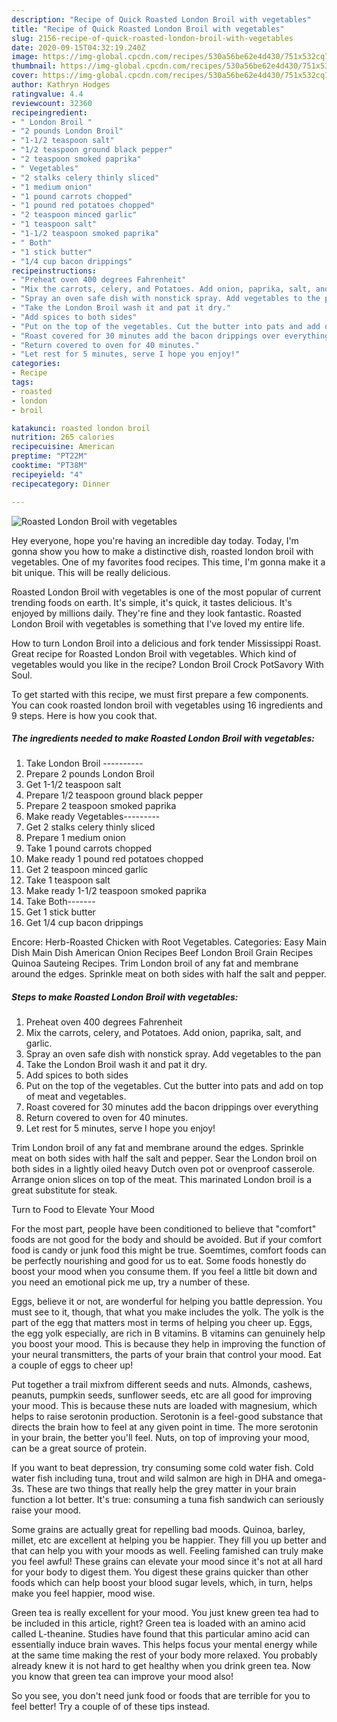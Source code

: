 ```yaml
---
description: "Recipe of Quick Roasted London Broil with vegetables"
title: "Recipe of Quick Roasted London Broil with vegetables"
slug: 2156-recipe-of-quick-roasted-london-broil-with-vegetables
date: 2020-09-15T04:32:19.240Z
image: https://img-global.cpcdn.com/recipes/530a56be62e4d430/751x532cq70/roasted-london-broil-with-vegetables-recipe-main-photo.jpg
thumbnail: https://img-global.cpcdn.com/recipes/530a56be62e4d430/751x532cq70/roasted-london-broil-with-vegetables-recipe-main-photo.jpg
cover: https://img-global.cpcdn.com/recipes/530a56be62e4d430/751x532cq70/roasted-london-broil-with-vegetables-recipe-main-photo.jpg
author: Kathryn Hodges
ratingvalue: 4.4
reviewcount: 32360
recipeingredient:
- " London Broil "
- "2 pounds London Broil"
- "1-1/2 teaspoon salt"
- "1/2 teaspoon ground black pepper"
- "2 teaspoon smoked paprika"
- " Vegetables"
- "2 stalks celery thinly sliced"
- "1 medium onion"
- "1 pound carrots chopped"
- "1 pound red potatoes chopped"
- "2 teaspoon minced garlic"
- "1 teaspoon salt"
- "1-1/2 teaspoon smoked paprika"
- " Both"
- "1 stick butter"
- "1/4 cup bacon drippings"
recipeinstructions:
- "Preheat oven 400 degrees Fahrenheit"
- "Mix the carrots, celery, and Potatoes. Add onion, paprika, salt, and garlic."
- "Spray an oven safe dish with nonstick spray. Add vegetables to the pan"
- "Take the London Broil wash it and pat it dry."
- "Add spices to both sides"
- "Put on the top of the vegetables. Cut the butter into pats and add on top of meat and vegetables."
- "Roast covered for 30 minutes add the bacon drippings over everything"
- "Return covered to oven for 40 minutes."
- "Let rest for 5 minutes, serve I hope you enjoy!"
categories:
- Recipe
tags:
- roasted
- london
- broil

katakunci: roasted london broil 
nutrition: 265 calories
recipecuisine: American
preptime: "PT22M"
cooktime: "PT38M"
recipeyield: "4"
recipecategory: Dinner

---
```



![Roasted London Broil with vegetables](https://img-global.cpcdn.com/recipes/530a56be62e4d430/751x532cq70/roasted-london-broil-with-vegetables-recipe-main-photo.jpg)

Hey everyone, hope you're having an incredible day today. Today, I'm gonna show you how to make a distinctive dish, roasted london broil with vegetables. One of my favorites food recipes. This time, I'm gonna make it a bit unique. This will be really delicious.

Roasted London Broil with vegetables is one of the most popular of current trending foods on earth. It's simple, it's quick, it tastes delicious. It's enjoyed by millions daily. They're fine and they look fantastic. Roasted London Broil with vegetables is something that I've loved my entire life.

How to turn London Broil into a delicious and fork tender Mississippi Roast. Great recipe for Roasted London Broil with vegetables. Which kind of vegetables would you like in the recipe? London Broil Crock PotSavory With Soul.


To get started with this recipe, we must first prepare a few components. You can cook roasted london broil with vegetables using 16 ingredients and 9 steps. Here is how you cook that.

<!--inarticleads1-->

##### The ingredients needed to make Roasted London Broil with vegetables:

1. Take  London Broil ----------
1. Prepare 2 pounds London Broil
1. Get 1-1/2 teaspoon salt
1. Prepare 1/2 teaspoon ground black pepper
1. Prepare 2 teaspoon smoked paprika
1. Make ready  Vegetables---------
1. Get 2 stalks celery thinly sliced
1. Prepare 1 medium onion
1. Take 1 pound carrots chopped
1. Make ready 1 pound red potatoes chopped
1. Get 2 teaspoon minced garlic
1. Take 1 teaspoon salt
1. Make ready 1-1/2 teaspoon smoked paprika
1. Take  Both-------
1. Get 1 stick butter
1. Get 1/4 cup bacon drippings


Encore: Herb-Roasted Chicken with Root Vegetables. Categories: Easy Main Dish Main Dish American Onion Recipes Beef London Broil Grain Recipes Quinoa Sauteing Recipes. Trim London broil of any fat and membrane around the edges. Sprinkle meat on both sides with half the salt and pepper. 

<!--inarticleads2-->

##### Steps to make Roasted London Broil with vegetables:

1. Preheat oven 400 degrees Fahrenheit
1. Mix the carrots, celery, and Potatoes. Add onion, paprika, salt, and garlic.
1. Spray an oven safe dish with nonstick spray. Add vegetables to the pan
1. Take the London Broil wash it and pat it dry.
1. Add spices to both sides
1. Put on the top of the vegetables. Cut the butter into pats and add on top of meat and vegetables.
1. Roast covered for 30 minutes add the bacon drippings over everything
1. Return covered to oven for 40 minutes.
1. Let rest for 5 minutes, serve I hope you enjoy!


Trim London broil of any fat and membrane around the edges. Sprinkle meat on both sides with half the salt and pepper. Sear the London broil on both sides in a lightly oiled heavy Dutch oven pot or ovenproof casserole. Arrange onion slices on top of the meat. This marinated London broil is a great substitute for steak. 

Turn to Food to Elevate Your Mood


For the most part, people have been conditioned to believe that "comfort" foods are not good for the body and should be avoided. But if your comfort food is candy or junk food this might be true. Soemtimes, comfort foods can be perfectly nourishing and good for us to eat. Some foods honestly do boost your mood when you consume them. If you feel a little bit down and you need an emotional pick me up, try a number of these.

Eggs, believe it or not, are wonderful for helping you battle depression. You must see to it, though, that what you make includes the yolk. The yolk is the part of the egg that matters most in terms of helping you cheer up. Eggs, the egg yolk especially, are rich in B vitamins. B vitamins can genuinely help you boost your mood. This is because they help in improving the function of your neural transmitters, the parts of your brain that control your mood. Eat a couple of eggs to cheer up!

Put together a trail mixfrom different seeds and nuts. Almonds, cashews, peanuts, pumpkin seeds, sunflower seeds, etc are all good for improving your mood. This is because these nuts are loaded with magnesium, which helps to raise serotonin production. Serotonin is a feel-good substance that directs the brain how to feel at any given point in time. The more serotonin in your brain, the better you'll feel. Nuts, on top of improving your mood, can be a great source of protein.

If you want to beat depression, try consuming some cold water fish. Cold water fish including tuna, trout and wild salmon are high in DHA and omega-3s. These are two things that really help the grey matter in your brain function a lot better. It's true: consuming a tuna fish sandwich can seriously raise your mood. 

Some grains are actually great for repelling bad moods. Quinoa, barley, millet, etc are excellent at helping you be happier. They fill you up better and that can help you with your moods as well. Feeling famished can truly make you feel awful! These grains can elevate your mood since it's not at all hard for your body to digest them. You digest these grains quicker than other foods which can help boost your blood sugar levels, which, in turn, helps make you feel happier, mood wise.

Green tea is really excellent for your mood. You just knew green tea had to be included in this article, right? Green tea is loaded with an amino acid called L-theanine. Studies have found that this particular amino acid can essentially induce brain waves. This helps focus your mental energy while at the same time making the rest of your body more relaxed. You probably already knew it is not hard to get healthy when you drink green tea. Now you know that green tea can improve your mood also!

So you see, you don't need junk food or foods that are terrible for you to feel better! Try  a  couple of  of  these  tips  instead.

